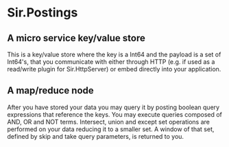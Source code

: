 # Sir.Postings

## A micro service key/value store

This is a key/value store where the key is a Int64 and the payload is a set of Int64's, that you communicate with 
either through HTTP (e.g. if used as a read/write plugin for Sir.HttpServer) or embed directly into your application.

## A map/reduce node

After you have stored your data you may query it by posting boolean query expressions that reference the keys. 
You may execute queries composed of AND, OR and NOT terms. Intersect, union and except set operations are performed on your data 
reducing it to a smaller set. A window of that set, defined by skip and take query parameters, is returned to you.
